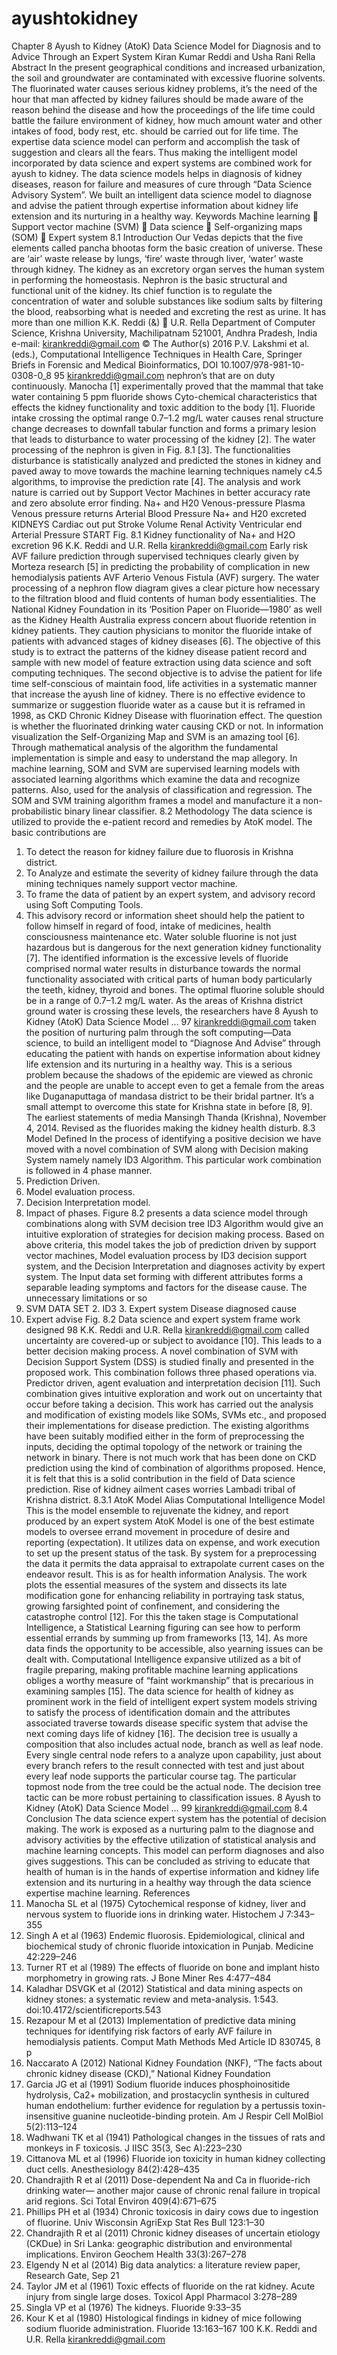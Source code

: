 # ayushtokidney
Chapter 8
Ayush to Kidney (AtoK) Data Science
Model for Diagnosis and to Advice
Through an Expert System
Kiran Kumar Reddi and Usha Rani Rella
Abstract In the present geographical conditions and increased urbanization, the soil
and groundwater are contaminated with excessive fluorine solvents. The fluorinated
water causes serious kidney problems, it’s the need of the hour that man affected by
kidney failures should be made aware of the reason behind the disease and how the
proceedings of the life time could battle the failure environment of kidney, how
much amount water and other intakes of food, body rest, etc. should be carried out
for life time. The expertise data science model can perform and accomplish the task
of suggestion and clears all the fears. Thus making the intelligent model incorporated
by data science and expert systems are combined work for ayush to kidney. The data
science models helps in diagnosis of kidney diseases, reason for failure and measures
of cure through “Data Science Advisory System”. We built an intelligent data science
model to diagnose and advise the patient through expertise information about
kidney life extension and its nurturing in a healthy way.
Keywords Machine learning  Support vector machine (SVM)  Data science 
Self-organizing maps (SOM)  Expert system
8.1 Introduction
Our Vedas depicts that the five elements called pancha bhootas form the basic
creation of universe. These are ‘air’ waste release by lungs, ‘fire’ waste through
liver, ‘water’ waste through kidney. The kidney as an excretory organ serves the
human system in performing the homeostasis. Nephron is the basic structural and
functional unit of the kidney. Its chief function is to regulate the concentration of
water and soluble substances like sodium salts by filtering the blood, reabsorbing
what is needed and excreting the rest as urine. It has more than one million
K.K. Reddi (&)  U.R. Rella
Department of Computer Science, Krishna University, Machilipatnam 521001,
Andhra Pradesh, India
e-mail: kirankreddi@gmail.com
© The Author(s) 2016
P.V. Lakshmi et al. (eds.), Computational Intelligence Techniques
in Health Care, Springer Briefs in Forensic and Medical Bioinformatics,
DOI 10.1007/978-981-10-0308-0_8
95
kirankreddi@gmail.com
nephron’s that are on duty continuously. Manocha [1] experimentally proved that
the mammal that take water containing 5 ppm fluoride shows Cyto-chemical
characteristics that effects the kidney functionality and toxic addition to the body
[1]. Fluoride intake crossing the optimal range 0.7–1.2 mg/L water causes renal
structure change decreases to downfall tabular function and forms a primary lesion
that leads to disturbance to water processing of the kidney [2]. The water processing
of the nephron is given in Fig. 8.1 [3]. The functionalities disturbance is statistically
analyzed and predicted the stones in kidney and paved away to move towards the
machine learning techniques namely c4.5 algorithms, to improvise the prediction
rate [4]. The analysis and work nature is carried out by Support Vector Machines in
better accuracy rate and zero absolute error finding.
Na+ and H20
Venous-pressure
Plasma
Venous pressure returns
Arterial Blood Pressure
Na+ and H20 excreted
KIDNEYS
Cardiac out put
Stroke Volume
Renal Activity
Ventricular end
Arterial Pressure
START
Fig. 8.1 Kidney functionality of Na+ and H2O excretion
96 K.K. Reddi and U.R. Rella
kirankreddi@gmail.com
Early risk AVF failure prediction through supervised techniques clearly given by
Morteza research [5] in predicting the probability of complication in new
hemodialysis patients AVF Arterio Venous Fistula (AVF) surgery.
The water processing of a nephron flow diagram gives a clear picture how
necessary to the filtration blood and fluid contents of human body essentialities. The
National Kidney Foundation in its ‘Position Paper on Fluoride—1980’ as well as
the Kidney Health Australia express concern about fluoride retention in kidney
patients. They caution physicians to monitor the fluoride intake of patients with
advanced stages of kidney diseases [6]. The objective of this study is to extract the
patterns of the kidney disease patient record and sample with new model of feature
extraction using data science and soft computing techniques.
The second objective is to advise the patient for life time self-conscious of
maintain food, life activities in a systematic manner that increase the ayush line of
kidney. There is no effective evidence to summarize or suggestion fluoride water as
a cause but it is reframed in 1998, as CKD Chronic Kidney Disease with fluorination
effect. The question is whether the fluorinated drinking water causing CKD
or not. In information visualization the Self-Organizing Map and SVM is an
amazing tool [6]. Through mathematical analysis of the algorithm the fundamental
implementation is simple and easy to understand the map allegory. In machine
learning, SOM and SVM are supervised learning models with associated learning
algorithms which examine the data and recognize patterns. Also, used for the
analysis of classification and regression. The SOM and SVM training algorithm
frames a model and manufacture it a non-probabilistic binary linear classifier.
8.2 Methodology
The data science is utilized to provide the e-patient record and remedies by AtoK
model.
The basic contributions are
1. To detect the reason for kidney failure due to fluorosis in Krishna district.
2. To Analyze and estimate the severity of kidney failure through the data mining
techniques namely support vector machine.
3. To frame the data of patient by an expert system, and advisory record using Soft
Computing Tools.
4. This advisory record or information sheet should help the patient to follow himself
in regard of food, intake of medicines, health consciousness maintenance etc.
Water soluble fluorine is not just hazardous but is dangerous for the next generation
kidney functionality [7]. The identified information is the excessive levels of fluoride
comprised normal water results in disturbance towards the normal functionality
associated with critical parts of human body particularly the teeth, kidney, thyroid and
bones. The optimal fluorine soluble should be in a range of 0.7–1.2 mg/L water. As
the areas of Krishna district ground water is crossing these levels, the researchers have
8 Ayush to Kidney (AtoK) Data Science Model … 97
kirankreddi@gmail.com
taken the position of nurturing palm through the soft computing—Data science, to
build an intelligent model to “Diagnose And Advise” through educating the patient
with hands on expertise information about kidney life extension and its nurturing in a
healthy way. This is a serious problem because the shadows of the epidemic are
viewed as chronic and the people are unable to accept even to get a female from the
areas like Duganaputtaga of mandasa district to be their bridal partner. It’s a small
attempt to overcome this state for Krishna state in before [8, 9]. The earliest statements
of media Mansingh Thanda (Krishna), November 4, 2014. Revised as the fluorides
making the kidney health disturb.
8.3 Model Defined
In the process of identifying a positive decision we have moved with a novel
combination of SVM along with Decision making System namely namely ID3
Algorithm. This particular work combination is followed in 4 phase manner.
1. Prediction Driven.
2. Model evaluation process.
3. Decision Interpretation model.
4. Impact of phases.
Figure 8.2 presents a data science model through combinations along with SVM
decision tree ID3 Algorithm would give an intuitive exploration of strategies for
decision making process. Based on above criteria, this model takes the job of
prediction driven by support vector machines, Model evaluation process by ID3
decision support system, and the Decision Interpretation and diagnoses activity by
expert system.
The Input data set forming with different attributes forms a separable leading
symptoms and factors for the disease cause. The unnecessary limitations or so
1. SVM
DATA SET 2. ID3 3. Expert system
Disease
diagnosed
cause
4. Expert
advise
Fig. 8.2 Data science and expert system frame work designed
98 K.K. Reddi and U.R. Rella
kirankreddi@gmail.com
called uncertainty are covered-up or subject to avoidance [10]. This leads to a better
decision making process. A novel combination of SVM with Decision Support
System (DSS) is studied finally and presented in the proposed work. This combination
follows three phased operations via. Predictor driven, agent evaluation and
interpretation decision [11]. Such combination gives intuitive exploration and work
out on uncertainty that occur before taking a decision.
This work has carried out the analysis and modification of existing models like
SOMs, SVMs etc., and proposed their implementations for disease prediction. The
existing algorithms have been suitably modified either in the form of preprocessing
the inputs, deciding the optimal topology of the network or training the network in
binary. There is not much work that has been done on CKD prediction using the
kind of combination of algorithms proposed. Hence, it is felt that this is a solid
contribution in the field of Data science prediction. Rise of kidney ailment cases
worries Lambadi tribal of Krishna district.
8.3.1 AtoK Model Alias Computational Intelligence Model
This is the model ensemble to rejuvenate the kidney, and report produced by an
expert system AtoK Model is one of the best estimate models to oversee errand
movement in procedure of desire and reporting (expectation). It utilizes data on
expense, and work execution to set up the present status of the task. By system for a
preprocessing the data it permits the data appraisal to extrapolate current cases on
the endeavor result. This is as for health information Analysis. The work plots the
essential measures of the system and dissects its late modification gone for
enhancing reliability in portraying task status, growing farsighted point of confinement,
and considering the catastrophe control [12]. For this the taken stage is
Computational Intelligence, a Statistical Learning figuring can see how to perform
essential errands by summing up from frameworks [13, 14]. As more data finds the
opportunity to be accessible, also yearning issues can be dealt with. Computational
Intelligence expansive utilized as a bit of fragile preparing, making profitable
machine learning applications obliges a worthy measure of “faint workmanship”
that is precarious in examining samples [15]. The data science for health of kidney
as prominent work in the field of intelligent expert system models striving to satisfy
the process of identification domain and the attributes associated traverse towards
disease specific system that advise the next coming days life of kidney [16]. The
decision tree is usually a composition that also includes actual node, branch as well
as leaf node. Every single central node refers to a analyze upon capability, just
about every branch refers to the result connected with test and just about every leaf
node supports the particular course tag. The particular topmost node from the tree
could be the actual node. The decision tree tactic can be more robust pertaining to
classification issues.
8 Ayush to Kidney (AtoK) Data Science Model … 99
kirankreddi@gmail.com
8.4 Conclusion
The data science expert system has the potential of decision making. The work is
exposed as a nurturing palm to the diagnose and advisory activities by the effective
utilization of statistical analysis and machine learning concepts. This model can
perform diagnoses and also gives suggestions. This can be concluded as striving to
educate that health of human is in the hands of expertise information and kidney life
extension and its nurturing in a healthy way through the data science expertise
machine learning.
References
1. Manocha SL et al (1975) Cytochemical response of kidney, liver and nervous system to
fluoride ions in drinking water. Histochem J 7:343–355
2. Singh A et al (1963) Endemic fluorosis. Epidemiological, clinical and biochemical study of
chronic fluoride intoxication in Punjab. Medicine 42:229–246
3. Turner RT et al (1989) The effects of fluoride on bone and implant histo morphometry in
growing rats. J Bone Miner Res 4:477–484
4. Kaladhar DSVGK et al (2012) Statistical and data mining aspects on kidney stones: a
systematic review and meta-analysis. 1:543. doi:10.4172/scientificreports.543
5. Rezapour M et al (2013) Implementation of predictive data mining techniques for identifying
risk factors of early AVF failure in hemodialysis patients. Comput Math Methods Med
Article ID 830745, 8 p
6. Naccarato A (2012) National Kidney Foundation (NKF), “The facts about chronic kidney
disease (CKD),” National Kidney Foundation
7. Garcia JG et al (1991) Sodium fluoride induces phosphoinositide hydrolysis, Ca2+
mobilization, and prostacyclin synthesis in cultured human endothelium: further evidence
for regulation by a pertussis toxin-insensitive guanine nucleotide-binding protein. Am J Respir
Cell MolBiol 5(2):113–124
8. Wadhwani TK et al (1941) Pathological changes in the tissues of rats and monkeys in F
toxicosis. J IISC 35(3, Sec A):223–230
9. Cittanova ML et al (1996) Fluoride ion toxicity in human kidney collecting duct cells.
Anesthesiology 84(2):428–435
10. Chandrajith R et al (2011) Dose-dependent Na and Ca in fluoride-rich drinking water—
another major cause of chronic renal failure in tropical arid regions. Sci Total Environ
409(4):671–675
11. Phillips PH et al (1934) Chronic toxicosis in dairy cows due to ingestion of fluorine. Univ
Wisconsin AgriExp Stat Res Bull 123:1–30
12. Chandrajith R et al (2011) Chronic kidney diseases of uncertain etiology (CKDue) in Sri
Lanka: geographic distribution and environmental implications. Environ Geochem Health
33(3):267–278
13. Elgendy N et al (2014) Big data analytics: a literature review paper, Research Gate, Sep 21
14. Taylor JM et al (1961) Toxic effects of fluoride on the rat kidney. Acute injury from single
large doses. Toxicol Appl Pharmacol 3:278–289
15. Singla VP et al (1976) The kidneys. Fluoride 9:33–35
16. Kour K et al (1980) Histological findings in kidney of mice following sodium fluoride
administration. Fluoride 13:163–167
100 K.K. Reddi and U.R. Rella
kirankreddi@gmail.com
